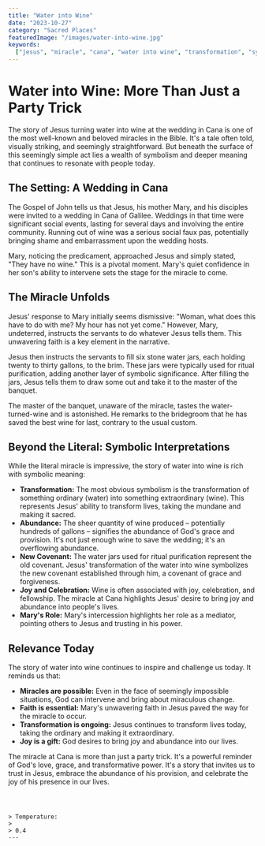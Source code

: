 ```yaml
---
title: "Water into Wine"
date: "2023-10-27"
category: "Sacred Places"
featuredImage: "/images/water-into-wine.jpg"
keywords:
  ["jesus", "miracle", "cana", "water into wine", "transformation", "symbolism"]
---
```


# Water into Wine: More Than Just a Party Trick

The story of Jesus turning water into wine at the wedding in Cana is one of the most well-known and beloved miracles in the Bible. It's a tale often told, visually striking, and seemingly straightforward. But beneath the surface of this seemingly simple act lies a wealth of symbolism and deeper meaning that continues to resonate with people today.

## The Setting: A Wedding in Cana

The Gospel of John tells us that Jesus, his mother Mary, and his disciples were invited to a wedding in Cana of Galilee. Weddings in that time were significant social events, lasting for several days and involving the entire community. Running out of wine was a serious social faux pas, potentially bringing shame and embarrassment upon the wedding hosts.

Mary, noticing the predicament, approached Jesus and simply stated, "They have no wine." This is a pivotal moment. Mary's quiet confidence in her son's ability to intervene sets the stage for the miracle to come.

## The Miracle Unfolds

Jesus' response to Mary initially seems dismissive: "Woman, what does this have to do with me? My hour has not yet come." However, Mary, undeterred, instructs the servants to do whatever Jesus tells them. This unwavering faith is a key element in the narrative.

Jesus then instructs the servants to fill six stone water jars, each holding twenty to thirty gallons, to the brim. These jars were typically used for ritual purification, adding another layer of symbolic significance. After filling the jars, Jesus tells them to draw some out and take it to the master of the banquet.

The master of the banquet, unaware of the miracle, tastes the water-turned-wine and is astonished. He remarks to the bridegroom that he has saved the best wine for last, contrary to the usual custom.

## Beyond the Literal: Symbolic Interpretations

While the literal miracle is impressive, the story of water into wine is rich with symbolic meaning:

- **Transformation:** The most obvious symbolism is the transformation of something ordinary (water) into something extraordinary (wine). This represents Jesus' ability to transform lives, taking the mundane and making it sacred.
- **Abundance:** The sheer quantity of wine produced – potentially hundreds of gallons – signifies the abundance of God's grace and provision. It's not just enough wine to save the wedding; it's an overflowing abundance.
- **New Covenant:** The water jars used for ritual purification represent the old covenant. Jesus' transformation of the water into wine symbolizes the new covenant established through him, a covenant of grace and forgiveness.
- **Joy and Celebration:** Wine is often associated with joy, celebration, and fellowship. The miracle at Cana highlights Jesus' desire to bring joy and abundance into people's lives.
- **Mary's Role:** Mary's intercession highlights her role as a mediator, pointing others to Jesus and trusting in his power.

## Relevance Today

The story of water into wine continues to inspire and challenge us today. It reminds us that:

- **Miracles are possible:** Even in the face of seemingly impossible situations, God can intervene and bring about miraculous change.
- **Faith is essential:** Mary's unwavering faith in Jesus paved the way for the miracle to occur.
- **Transformation is ongoing:** Jesus continues to transform lives today, taking the ordinary and making it extraordinary.
- **Joy is a gift:** God desires to bring joy and abundance into our lives.

The miracle at Cana is more than just a party trick. It's a powerful reminder of God's love, grace, and transformative power. It's a story that invites us to trust in Jesus, embrace the abundance of his provision, and celebrate the joy of his presence in our lives.

```



> Temperature:
>
> 0.4
---

```
